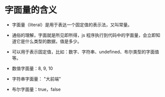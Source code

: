 # 字面量的含义

- 字面量（literal）是用于表达一个固定值的表示法，又叫常量。
- 通俗的理解，字面就是所见即所得，js 程序执行到代码中的字面量，会立即知道它是什么类型的数据，值是多少。
- 可以用于表示固定值，比如：数字、字符串、undefined、布尔类型的字面值等。

- 数值字面量：8, 9, 10
- 字符串字面量： "大前端"
- 布尔字面量：true，false